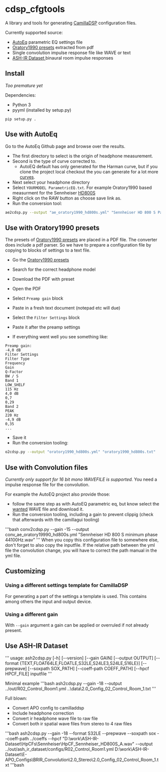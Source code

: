 # cdsp_cfgtools
A library and tools for generating [CamillaDSP](https://github.com/HEnquist/camilladsp) configuration files.

Currently supported source:
- [AutoEq](https://github.com/jaakkopasanen/AutoEq) parametric EQ settings file
- [Oratory1990 presets](https://www.reddit.com/r/oratory1990/wiki/index/list_of_presets) extracted from pdf
- Single convolution impulse response file like WAVE or text
- [ASH-IR Dataset ](https://github.com/ShanonPearce/ASH-IR-Dataset) binaural room impulse responses

## Install

_Too premature yet_

Dependencies:
* Python 3
* pyyml (installed by setup.py)

```
pip setup.py .
```

## Use with AutoEq

Go to the AutoEq Github page and browse over the results.
* The first directory to select is the origin of headphone measurement.
* Second is the type of curve corrected to.
  * AutoEQ default has only generated for the Harman curve, but if you clone the project local checkout the you can generate for a lot more [curves](https://github.com/jaakkopasanen/AutoEq/tree/master/compensation).
* Next select your headphone directory
* Select `YOURMODEL ParametricEQ.txt`. For example Oratory1990 based measurment for the Sennheiser [HD800S](https://github.com/jaakkopasanen/AutoEq/blob/master/results/oratory1990/harman_over-ear_2018/Sennheiser%20HD%20800%20S/Sennheiser%20HD%20800%20S%20ParametricEQ.txt)
* Right click on the RAW button as choose save link as.
* Run the conversion tool:
```bash
ae2cdsp.py --output "ae_oratory1990_hd800s.yml" "Sennheiser HD 800 S ParametricEQ.txt"
```

## Use with Oratory1990 presets

The presets of [Oratory1990 presets](https://www.reddit.com/r/oratory1990/wiki/index/list_of_presets) are placed in a PDF file.
The converter does include a pdf parser. So we have to prepare a configuration file by copying to blocks of settings to a text file.
* Go the [Oratory1990 presets](https://www.reddit.com/r/oratory1990/wiki/index/list_of_presets)
* Search for the correct headphone model
* Download the PDF with preset
* Open the PDF

* Select `Preamp gain` block
* Paste in a fresh text document (notepad etc will due)
* Select the `Filter Settings` block
* Paste it after the preamp settings
* If everything went well you see something like:
```
Preamp gain:
-4,0 dB
Filter Settings
Filter Type
Frequency
Gain
Q-Factor
BW / S
Band 1
LOW_SHELF
115 Hz
4,0 dB
0,7
0,29
Band 2
PEAK
220 Hz
-4,9 dB
0,35
...
```
* Save it
* Run the conversion tooling:
```bash
o2cdsp.py --output "oratory1990_hd800s.yml" "oratory1990_hd800s.txt"
```

## Use with Convolution files

_Currently only support for 16 bit mono WAVEFILE is supported._
You need a impulse response file for the convolution.

For example the AutoEQ project also provide those:
* follow the same step as with AutoEQ parametric eq, but know select the [wanted](https://github.com/jaakkopasanen/AutoEq/tree/master/results/oratory1990/harman_over-ear_2018/Sennheiser%20HD%20800%20S) WAVE file and download it.
* Run the conversion tooling, including a gain to prevent clippig (check that afterwards with the camillagui tooling)

'''bash
conv2cdsp.py --gain -15 --output conv_ae_oratory19990_hd800s.yml "Sennheiser HD 800 S minimum phase 44100Hz.wav"
'''
When you copy this configuration file to somewhere else, don't forget to also copy the inputfile.
If the relative path between the yml file the convolution change, you will have to correct the path manual in the yml file.

## Customizing

### Using a different settings template for CamillaDSP

For generating a part of the settings a template is used. This contains among others the input and output device.

### Using a different gain

With `--gain` argument a gain can be applied or overruled if not already present.


## Use ASH-IR Dataset

'''
usage: ash2cdsp.py [-h] [--version] [--gain GAIN] [--output OUTPUT]
                   [--format {TEXT,FLOAT64LE,FLOATLE,S32LE,S24LE3,S24LE,S16LE}]
                   [--prepwave] [--soxpath SOX_PATH] [--coeff-path COEFF_PATH]
                   [--hpcf HPCF_FILE]
                   inputfile
'''

Minimal example
'''bash
ash2cdsp.py --gain -18 --output ../out/R02_Control_Room1.yml ..\data\2.0_Config_02_Control_Room_1.txt
'''

Full blown:
- Convert APO config to camilladdsp
- Include headphone correction
- Convert ir headphone wave file to raw file
- Convert both ir spatial wave files from stereo to 4 raw files

'''bash
ash2cdsp.py --gain -18 --format S32LE --prepwave --soxpath sox --coeff-path ../coeffs --hpcf "D:\work\ASH-IR-Dataset\HpCFs\Sennheiser\HpCF_Sennheiser_HD800S_A.wav" --output ../out/ash_ir_dataset/configs/R02_Control_Room1.yml D:\work\ASH-IR-Dataset\E-APO_Configs\BRIR_Convolution\2.0_Stereo\2.0_Config_02_Control_Room_1.txt
'''bash
